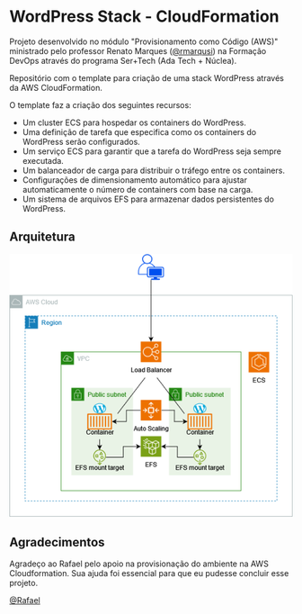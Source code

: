 # WordPress Stack - CloudFormation

Projeto desenvolvido no módulo "Provisionamento como Código (AWS)" ministrado pelo professor Renato Marques ([@rmarqusi](https://github.com/rmarqusi)) na Formação DevOps através do programa Ser+Tech (Ada Tech + Núclea).

Repositório com o template para criação de uma stack WordPress através da AWS CloudFormation.

 O template faz a criação dos seguintes recursos:

- Um cluster ECS para hospedar os containers do WordPress.
- Uma definição de tarefa que especifica como os containers do WordPress serão configurados.
- Um serviço ECS para garantir que a tarefa do WordPress seja sempre executada.
- Um balanceador de carga para distribuir o tráfego entre os containers.
- Configurações de dimensionamento automático para ajustar automaticamente o número de containers com base na carga.
- Um sistema de arquivos EFS para armazenar dados persistentes do WordPress.

## Arquitetura
![](./aws-ecs-cfn.drawio.png)

## Agradecimentos

Agradeço ao Rafael pelo apoio na provisionação do ambiente na AWS Cloudformation. Sua ajuda foi essencial para que eu pudesse concluir esse projeto.

[@Rafael](https://github.com/rafae1f)